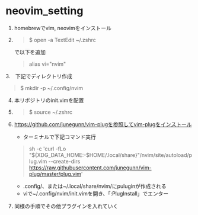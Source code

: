# neovim_setting

1. homebrewでvim, neovimをインストール
2. > $ open -a TextEdit ~/.zshrc
   
   で以下を追加
   > alias vi="nvim"


3.　下記でディレクトリ作成
   > $ mkdir -p ~/.config/nvim

4. 本リポジトリのinit.vimを配置
5. > $ source ~/.zshrc
   
6. https://github.com/junegunn/vim-plugを参照してvim-plugをインストール
   * ターミナルで下記コマンド実行 
   > sh -c 'curl -fLo "${XDG_DATA_HOME:-$HOME/.local/share}"/nvim/site/autoload/plug.vim --create-dirs \
       https://raw.githubusercontent.com/junegunn/vim-plug/master/plug.vim'
   * .config/、または~/.local/share/nvim/にpuluginが作成される
   * viで~/.config/nvim/init.vimを開き、「:PlugInstall」でエンター
7. 同様の手順でその他プラグインを入れていく
